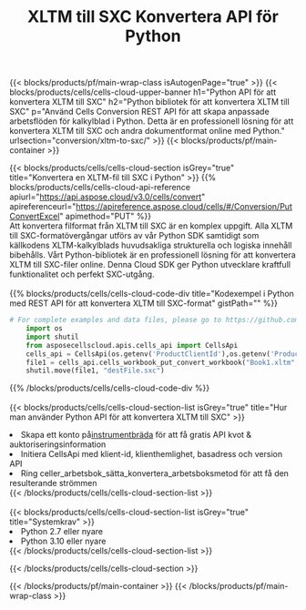 ﻿---
title:  XLTM till SXC Konvertera API för Python
description:  Använder Aspose.Cells Cloud SDK för Python för att konvertera fil i XLTM-format till fil i SXC-format.
url: /sv/python/conversion/xltm-to-sxc/
---
{{< blocks/products/pf/main-wrap-class isAutogenPage="true" >}}
{{< blocks/products/cells/cells-cloud-upper-banner h1="Python API för att konvertera XLTM till SXC" h2="Python bibliotek för att konvertera XLTM till SXC" p="Använd Cells Conversion REST API för att skapa anpassade arbetsflöden för kalkylblad i Python. Detta är en professionell lösning för att konvertera XLTM till SXC och andra dokumentformat online med Python." urlsection="conversion/xltm-to-sxc/" >}}
{{< blocks/products/pf/main-container >}}

{{< blocks/products/cells/cells-cloud-section isGrey="true" title="Konvertera en XLTM-fil till SXC i Python" >}}
{{% blocks/products/cells/cells-cloud-api-reference apiurl="https://api.aspose.cloud/v3.0/cells/convert" apireferenceurl="https://apireference.aspose.cloud/cells/#/Conversion/PutConvertExcel" apimethod="PUT" %}}
<br/>
Att konvertera filformat från XLTM till SXC är en komplex uppgift. Alla XLTM till SXC-formatövergångar utförs av vår Python SDK samtidigt som källkodens XLTM-kalkylblads huvudsakliga strukturella och logiska innehåll bibehålls. Vårt Python-bibliotek är en professionell lösning för att konvertera XLTM till SXC-filer online. Denna Cloud SDK ger Python utvecklare kraftfull funktionalitet och perfekt SXC-utgång.
<br/>
<br/>
{{% blocks/products/cells/cells-cloud-code-div title="Kodexempel i Python med REST API för att konvertera XLTM till SXC-format" gistPath="" %}}
 
```python
# For complete examples and data files, please go to https://github.com/aspose-cells-cloud/aspose-cells-cloud-python/
    import os
    import shutil
    from asposecellscloud.apis.cells_api import CellsApi
    cells_api = CellsApi(os.getenv('ProductClientId'),os.getenv('ProductClientSecret'))
    file1 = cells_api.cells_workbook_put_convert_workbook("Book1.xltm",format="sxc")
    shutil.move(file1, "destFile.sxc")     
```
 
{{% /blocks/products/cells/cells-cloud-code-div %}}
<br/>
<br/>
{{< blocks/products/cells/cells-cloud-section-list isGrey="true" title="Hur man använder Python API för att konvertera XLTM till SXC" >}}
<li> Skapa ett konto på<a href="https://dashboard.aspose.cloud/">instrumentbräda</a> för att få gratis API kvot & auktoriseringsinformation</li>
<li>Initiera CellsApi med klient-id, klienthemlighet, basadress och version API</li>
<li>Ring celler_arbetsbok_sätta_konvertera_arbetsboksmetod för att få den resulterande strömmen</li>
{{< /blocks/products/cells/cells-cloud-section-list >}}
<br/>
<br/>
{{< blocks/products/cells/cells-cloud-section-list isGrey="true" title="Systemkrav" >}}
<li>Python 2.7 eller nyare</li>
<li>Python 3.10 eller nyare</li>
{{< /blocks/products/cells/cells-cloud-section-list >}}

{{< /blocks/products/cells/cells-cloud-section >}}

{{< /blocks/products/pf/main-container >}}
{{< /blocks/products/pf/main-wrap-class >}}
